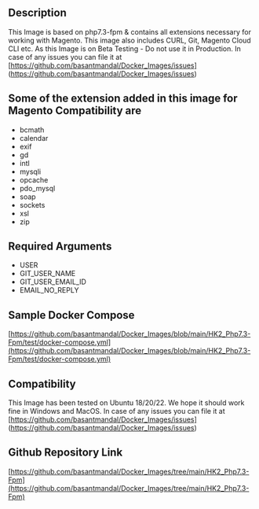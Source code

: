 ## Description

This Image is based on php7.3-fpm & contains all extensions necessary for working with Magento. This image also includes CURL, Git, Magento Cloud CLI etc. As this Image is on Beta Testing - Do not use it in Production. In case of any issues you can file it at [https://github.com/basantmandal/Docker_Images/issues] (<https://github.com/basantmandal/Docker_Images/issues>)

## Some of the extension added in this image for Magento Compatibility are

- bcmath
- calendar
- exif
- gd
- intl
- mysqli
- opcache
- pdo_mysql
- soap
- sockets
- xsl
- zip

## Required Arguments

- USER
- GIT_USER_NAME
- GIT_USER_EMAIL_ID
- EMAIL_NO_REPLY

## Sample Docker Compose

[https://github.com/basantmandal/Docker_Images/blob/main/HK2_Php7.3-Fpm/test/docker-compose.yml](https://github.com/basantmandal/Docker_Images/blob/main/HK2_Php7.3-Fpm/test/docker-compose.yml)

## Compatibility

This Image has been tested on Ubuntu 18/20/22. We hope it should work fine in Windows and MacOS. In case of any issues you can file it at [https://github.com/basantmandal/Docker_Images/issues] (<https://github.com/basantmandal/Docker_Images/issues>)

## Github Repository Link

[https://github.com/basantmandal/Docker_Images/tree/main/HK2_Php7.3-Fpm](https://github.com/basantmandal/Docker_Images/tree/main/HK2_Php7.3-Fpm)

